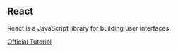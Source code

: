 ## React

React is a JavaScript library for building user interfaces.



[Official Tutorial](https://reactjs.org/tutorial/tutorial.html)